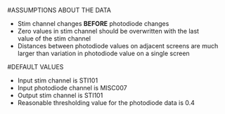 #ASSUMPTIONS ABOUT THE DATA
* Stim channel changes **BEFORE** photodiode changes
* Zero values in stim channel should be overwritten with the last  
  value of the stim channel
* Distances between photodiode values on adjacent screens are much  
  larger than variation in photodiode value on a single screen

#DEFAULT VALUES
* Input stim channel is STI101
* Input photodiode channel is MISC007
* Output stim channel is STI101
* Reasonable thresholding value for the photodiode data is 0.4
